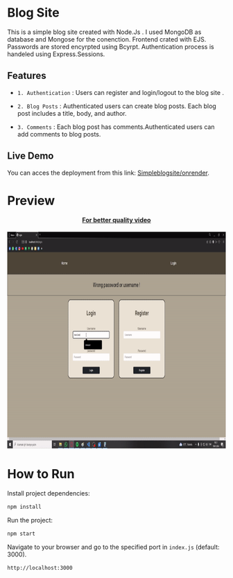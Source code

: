 # Blog Site
This is a simple blog site created with Node.Js . I used MongoDB as database and Mongose for the conenction. Frontend  crated with EJS. Passwords are stored encyrpted using 
Bcyrpt. Authentication process is handeled using Express.Sessions. 


## Features

- `1. Authentication` : Users can register  and login/logout to the blog site .

- `2. Blog Posts` : Authenticated users can create blog posts. Each blog post includes a title, body, and author.

- `3. Comments` : Each blog post has comments.Authenticated users can add comments to blog posts. 

## Live Demo
You can acces the deployment from this link: [Simpleblogsite/onrender](https://youtu.be/4zup_JkP7mA).

# Preview 
<h4 align="center">

[For better quality video](https://youtu.be/4zup_JkP7mA)

</h4>

<img src="Media/gif1.gif" height= "500">

# How to Run
Install project dependencies:
```bash
npm install
```
Run the project:
```bash
npm start
```
Navigate to your browser and go to the specified port in `index.js` (default: 3000).
```
http://localhost:3000
```

